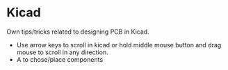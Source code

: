 # Kicad
Own tips/tricks related to designing PCB in Kicad.

* Use arrow keys to scroll in kicad or hold middle mouse button and drag mouse to scroll in any direction.
* A to chose/place components
